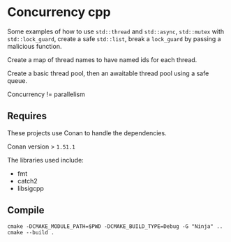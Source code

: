 # Concurrency cpp

Some examples of how to use `std::thread` and `std::async`, `std::mutex`
with `std::lock_guard`, create a safe `std::list`, break a `lock_guard` by
passing a malicious function.

Create a map of thread names to have named ids for each thread.

Create a basic thread pool, then an awaitable thread pool using a safe queue.

Concurrency != parallelism

## Requires

These projects use Conan to handle the dependencies.

Conan version > `1.51.1`

The libraries used include:

- fmt
- catch2
- libsigcpp

## Compile

```shell
cmake -DCMAKE_MODULE_PATH=$PWD -DCMAKE_BUILD_TYPE=Debug -G "Ninja" ..
cmake --build .
```
